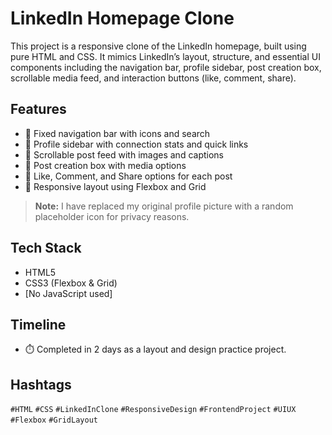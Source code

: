# LinkedIn Homepage Clone

This project is a responsive clone of the LinkedIn homepage, built using pure HTML and CSS. It mimics LinkedIn’s layout, structure, and essential UI components including the navigation bar, profile sidebar, post creation box, scrollable media feed, and interaction buttons (like, comment, share).

## Features

- 🔹 Fixed navigation bar with icons and search
- 🔹 Profile sidebar with connection stats and quick links
- 🔹 Scrollable post feed with images and captions
- 🔹 Post creation box with media options
- 🔹 Like, Comment, and Share options for each post
- 🔹 Responsive layout using Flexbox and Grid

> **Note:** I have replaced my original profile picture with a random placeholder icon for privacy reasons.

## Tech Stack

- HTML5
- CSS3 (Flexbox & Grid)
- [No JavaScript used]

## Timeline

- ⏱️ Completed in 2 days as a layout and design practice project.


## Hashtags

`#HTML` `#CSS` `#LinkedInClone` `#ResponsiveDesign` `#FrontendProject` `#UIUX` `#Flexbox` `#GridLayout`


